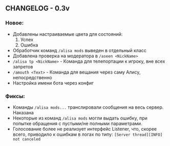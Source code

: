 ## CHANGELOG - 0.3v

### Новое:
* Добавлены настраиваемые цвета для состояний:
    1. Успех
    2. Ошибка
* Обработчик команд `/alisa mods` выведен в отдельный класс
* Добавлена проверка на модератора в `/aseen <NickName>`
* `/alisa tp <NickName>` - Команда для телепортации к игроку, вне всех запретов
* `/amouth <Text>` - Команда для вещания через саму Алису, непосредственно
* Настройка имени бота через конфиг

### Фиксы:
* Команды `/alisa mods...` транслировали сообщения на весь сервер. Наказана
* Некоторые из команд `/alisa mods` могли выдать ошибку, при попытке обращения с пустыми/не полными параметрами.
* Голосование более не реализует интерфейс Listener, что, скорее всего, приводило к ошибкам в логах по типу: `[Server thread][INFO] not canceled`

